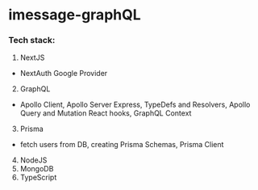 # imessage-graphQL

### Tech stack:
1. NextJS
- NextAuth Google Provider
2. GraphQL
- Apollo Client, Apollo Server Express, TypeDefs and Resolvers, Apollo Query and Mutation React hooks, GraphQL Context
3. Prisma
- fetch users from DB, creating Prisma Schemas, Prisma Client
4. NodeJS
5. MongoDB
6. TypeScript
